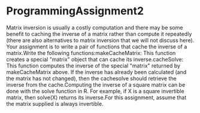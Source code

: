 # ProgrammingAssignment2
Matrix inversion is usually a costly computation and there may be some benefit to caching the inverse of a matrix rather than compute it repeatedly (there are also alternatives to matrix inversion that we will not discuss here). Your assignment is to write a pair of functions that cache the inverse of a matrix.Write the following functions:makeCacheMatrix: This function creates a special "matrix" object that can cache its inverse.cacheSolve: This function computes the inverse of the special "matrix" returned by makeCacheMatrix above. If the inverse has already been calculated (and the matrix has not changed), then the cachesolve should retrieve the inverse from the cache.Computing the inverse of a square matrix can be done with the solve function in R. For example, if X is a square invertible matrix, then solve(X) returns its inverse.For this assignment, assume that the matrix supplied is always invertible.
